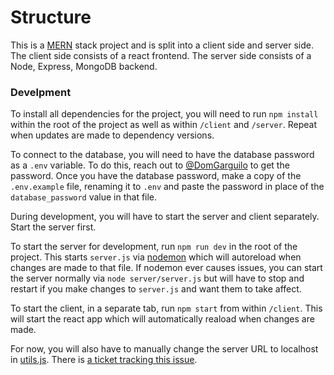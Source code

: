 # Structure

This is a [MERN](https://www.mongodb.com/mern-stack) stack project and is split into a client side and server side. 
The client side consists of a react frontend. 
The server side consists of a Node, Express, MongoDB backend.

### Develpment

To install all dependencies for the project, you will need to run `npm install` within the root of the project as well as within `/client` and `/server`. Repeat when updates are made to dependency versions.

To connect to the database, you will need to have the database password as a `.env` variable. To do this, reach out to [@DomGarguilo](https://github.com/DomGarguilo) to get the password. Once you have the database password, make a copy of the `.env.example` file, renaming it to `.env` and paste the password in place of the `database_password` value in that file.

During development, you will have to start the server and client separately. Start the server first.

To start the server for development, run `npm run dev` in the root of the project. This starts `server.js` via [nodemon](https://nodemon.io/) which will autoreload when changes are made to that file. If nodemon ever causes issues, you can start the server normally via `node server/server.js` but will have to stop and restart if you make changes to `server.js` and want them to take affect.

To start the client, in a separate tab, run `npm start` from within `/client`. This will start the react app which will automatically reaload when changes are made.

For now, you will also have to manually change the server URL to localhost in [utils.js](https://github.com/DomGarguilo/LEDserver/blob/f2551469884eee1a8bd374dfb83145767c3b14d6/client/src/utils.js#L1-L2
). There is [a ticket tracking this issue](https://github.com/DomGarguilo/LEDserver/issues/46).
